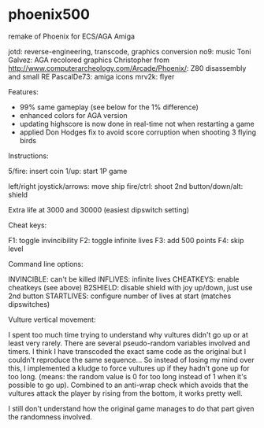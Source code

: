 # phoenix500
remake of Phoenix for ECS/AGA Amiga

jotd: reverse-engineering, transcode, graphics conversion
no9: music
Toni Galvez: AGA recolored graphics
Christopher from http://www.computerarcheology.com/Arcade/Phoenix/: Z80 disassembly and small RE
PascalDe73: amiga icons
mrv2k: flyer

Features:

- 99% same gameplay (see below for the 1% difference)
- enhanced colors for AGA version
- updating highscore is now done in real-time not when restarting a game
- applied Don Hodges fix to avoid score corruption when shooting 3 flying birds

Instructions:

5/fire: insert coin
1/up: start 1P game

left/right joystick/arrows: move ship
fire/ctrl: shoot
2nd button/down/alt: shield

Extra life at 3000 and 30000 (easiest dipswitch setting)

Cheat keys:

F1: toggle invincibility
F2: toggle infinite lives
F3: add 500 points
F4: skip level

Command line options:

INVINCIBLE: can't be killed
INFLIVES: infinite lives
CHEATKEYS: enable cheatkeys (see above)
B2SHIELD: disable shield with joy up/down, just use 2nd button
STARTLIVES: configure number of lives at start (matches dipswitches)
	
Vulture vertical movement:

I spent too much time trying to understand why vultures didn't go up or at least
very rarely. There are several pseudo-random variables involved and timers. I think
I have transcoded the exact same code as the original but I couldn't reproduce the
same sequence... So instead of losing my mind over this, I implemented a kludge
to force vultures up if they hadn't gone up for too long.
(means: the random value is 0 for too long instead of 1 when it's possible to go up).
Combined to an anti-wrap check which avoids that the vultures attack the player by
rising from the bottom, it works pretty well.

I still don't understand how the original game manages to do that part given the randomness
involved.